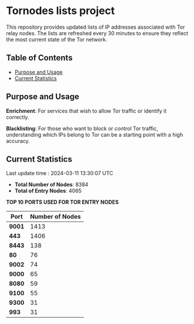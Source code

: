 # Tornodes lists project

This repository provides updated lists of IP addresses associated with Tor relay nodes. The lists are refreshed every 30 minutes to ensure they reflect the most current state of the Tor network.

## Table of Contents

- [Purpose and Usage](#purpose-and-usage)
- [Current Statistics](#current-statistics)


## Purpose and Usage

**Enrichment**: For services that wish to allow Tor traffic or identify it correctly.

**Blacklisting**: For those who want to block or control Tor traffic, understanding which IPs belong to Tor can be a starting point with a high accuracy.

## Current Statistics

Last update time : 2024-03-11 13:30:07 UTC

- **Total Number of Nodes**: 8384
- **Total of Entry Nodes**: 4065

**TOP 10 PORTS USED FOR TOR ENTRY NODES**

| **Port** | **Number of Nodes** |
|------|-----------------|
| **9001**   | 1413  |
| **443**   | 1406  |
| **8443**   | 138  |
| **80**   | 76  |
| **9002**   | 74  |
| **9000**   | 65  |
| **8080**   | 59  |
| **9100**   | 55  |
| **9300**   | 31  |
| **993**   | 31  |

